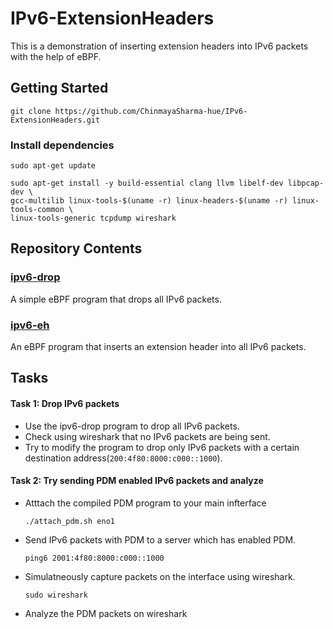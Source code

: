 # IPv6-ExtensionHeaders

This is a demonstration of inserting extension headers into IPv6 packets with the help of eBPF. 

## Getting Started
```
git clone https://github.com/ChinmayaSharma-hue/IPv6-ExtensionHeaders.git
```
### Install dependencies
```
sudo apt-get update
```
```
sudo apt-get install -y build-essential clang llvm libelf-dev libpcap-dev \
gcc-multilib linux-tools-$(uname -r) linux-headers-$(uname -r) linux-tools-common \
linux-tools-generic tcpdump wireshark
```

## Repository Contents

<!-- Link the readme.md file inside directories -->
### [ipv6-drop](https://github.com/ChinmayaSharma-hue/IPv6-ExtensionHeaders/tree/main/ipv6-drop)
A simple eBPF program that drops all IPv6 packets.
### [ipv6-eh](https://github.com/ChinmayaSharma-hue/IPv6-ExtensionHeaders/tree/main/ipv6-eh)
An eBPF program that inserts an extension header into all IPv6 packets.

## Tasks

#### Task 1: Drop IPv6 packets
* Use the ipv6-drop program to drop all IPv6 packets.
* Check using wireshark that no IPv6 packets are being sent.
* Try to modify the program to drop only IPv6 packets with a certain destination address(`200:4f80:8000:c000::1000`).


#### Task 2: Try sending PDM enabled IPv6 packets and analyze
* Atttach the compiled PDM program to your main infterface
  ```
  ./attach_pdm.sh eno1
  ```
* Send IPv6 packets with PDM to a server which has enabled PDM.
  ```
  ping6 2001:4f80:8000:c000::1000
  ```
* Simulatneously capture packets on the interface using wireshark.
  ```
  sudo wireshark
  ```
* Analyze the PDM packets on wireshark
